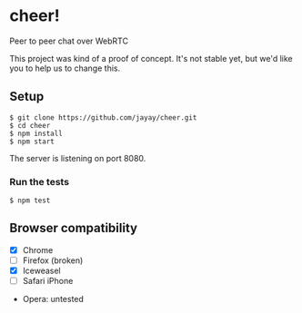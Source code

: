 # cheer!

Peer to peer chat over WebRTC

This project was kind of a proof of concept.
It's not stable yet, but we'd like you to help us to change this.

## Setup

```
$ git clone https://github.com/jayay/cheer.git
$ cd cheer
$ npm install
$ npm start
```

The server is listening on port 8080.

### Run the tests

```
$ npm test
```

## Browser compatibility

- [x] Chrome
- [ ] Firefox (broken)
- [x] Iceweasel
- [ ] Safari iPhone

* Opera: untested
